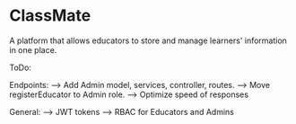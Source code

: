 # ClassMate
A platform that allows educators to store and manage learners' information in one place.

ToDo:

Endpoints:
--> Add Admin model, services, controller, routes.
--> Move registerEducator to Admin role.
--> Optimize speed of responses

General:
--> JWT tokens
--> RBAC for Educators and Admins
